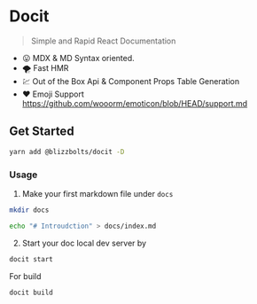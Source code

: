 # Docit

> Simple and Rapid React Documentation

- :stuck_out_tongue: MDX & MD Syntax oriented.
- :tornado: Fast HMR
- :chart: Out of the Box Api & Component Props Table Generation
- :heart: Emoji Support https://github.com/wooorm/emoticon/blob/HEAD/support.md

## Get Started

```sh
yarn add @blizzbolts/docit -D
```

### Usage

1. Make your first markdown file under `docs`

```sh
mkdir docs

echo "# Introudction" > docs/index.md
```

2. Start your doc local dev server by

```sh
docit start
```

For build

```sh
docit build
```
